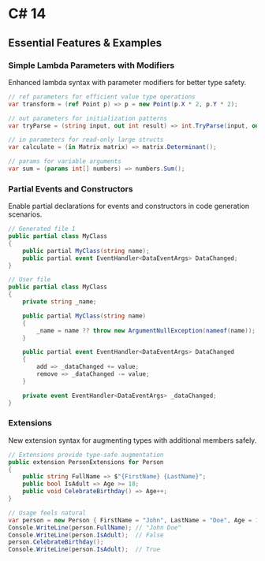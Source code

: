 # C# 14
## Essential Features & Examples
### Simple Lambda Parameters with Modifiers

Enhanced lambda syntax with parameter modifiers for better type safety.

```csharp
// ref parameters for efficient value type operations
var transform = (ref Point p) => p = new Point(p.X * 2, p.Y * 2);

// out parameters for initialization patterns
var tryParse = (string input, out int result) => int.TryParse(input, out result);

// in parameters for read-only large structs
var calculate = (in Matrix matrix) => matrix.Determinant();

// params for variable arguments
var sum = (params int[] numbers) => numbers.Sum();
```

### Partial Events and Constructors

Enable partial declarations for events and constructors in code generation scenarios.

```csharp
// Generated file 1
public partial class MyClass
{
    public partial MyClass(string name);
    public partial event EventHandler<DataEventArgs> DataChanged;
}

// User file
public partial class MyClass
{
    private string _name;

    public partial MyClass(string name)
    {
        _name = name ?? throw new ArgumentNullException(nameof(name));
    }

    public partial event EventHandler<DataEventArgs> DataChanged
    {
        add => _dataChanged += value;
        remove => _dataChanged -= value;
    }

    private event EventHandler<DataEventArgs> _dataChanged;
}
```

### Extensions

New extension syntax for augmenting types with additional members safely.

```csharp
// Extensions provide type-safe augmentation
public extension PersonExtensions for Person
{
    public string FullName => $"{FirstName} {LastName}";
    public bool IsAdult => Age >= 18;
    public void CelebrateBirthday() => Age++;
}

// Usage feels natural
var person = new Person { FirstName = "John", LastName = "Doe", Age = 17 };
Console.WriteLine(person.FullName); // "John Doe"
Console.WriteLine(person.IsAdult);  // False
person.CelebrateBirthday();
Console.WriteLine(person.IsAdult);  // True
```
